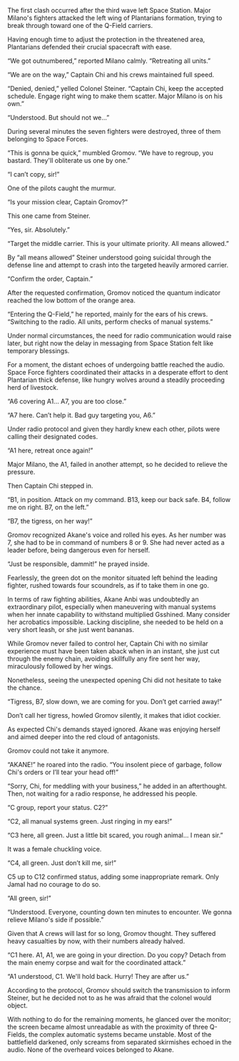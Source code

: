 The first clash occurred after the third wave left Space Station. Major Milano's fighters attacked the left wing of Plantarians formation, trying to break through toward one of the Q-Field carriers.

Having enough time to adjust the protection in the threatened area, Plantarians defended their crucial spacecraft with ease.

“We got outnumbered,” reported Milano calmly. “Retreating all units.”

“We are on the way,” Captain Chi and his crews maintained full speed.

“Denied, denied,” yelled Colonel Steiner. “Captain Chi, keep the accepted schedule. Engage right wing to make them scatter. Major Milano is on his own.”

“Understood. But should not we…”

During several minutes the seven fighters were destroyed, three of them belonging to Space Forces.

“This is gonna be quick,” mumbled Gromov. “We have to regroup, you bastard. They'll obliterate us one by one.”

“I can’t copy, sir!”

One of the pilots caught the murmur.

“Is your mission clear, Captain Gromov?”

This one came from Steiner.

“Yes, sir. Absolutely.”

“Target the middle carrier. This is your ultimate priority. All means allowed.”

By “all means allowed” Steiner understood going suicidal through the defense line and attempt to crash into the targeted heavily armored carrier.

“Confirm the order, Captain.”

After the requested confirmation, Gromov noticed the quantum indicator reached the low bottom of the orange area.

“Entering the Q-Field,” he reported, mainly for the ears of his crews. “Switching to the radio. All units, perform checks of manual systems.”

Under normal circumstances, the need for radio communication would raise later, but right now the delay in messaging from Space Station felt like temporary blessings.

For a moment, the distant echoes of undergoing battle reached the audio. Space Force fighters coordinated their attacks in a desperate effort to dent Plantarian thick defense, like hungry wolves around a steadily proceeding herd of livestock.

“A6 covering A1… A7, you are too close.”

“A7 here. Can’t help it. Bad guy targeting you, A6.”

Under radio protocol and given they hardly knew each other, pilots were calling their designated codes.

“A1 here, retreat once again!”

Major Milano, the A1, failed in another attempt, so he decided to relieve the pressure.

Then Captain Chi stepped in.

“B1, in position. Attack on my command. B13, keep our back safe. B4, follow me on right. B7, on the left.”

“B7, the tigress, on her way!”

Gromov recognized Akane's voice and rolled his eyes. As her number was 7, she had to be in command of numbers 8 or 9. She had never acted as a leader before, being dangerous even for herself.

“Just be responsible, dammit!” he prayed inside.

Fearlessly, the green dot on the monitor situated left behind the leading fighter, rushed towards four scoundrels, as if to take them in one go.

In terms of raw fighting abilities, Akane Anbi was undoubtedly an extraordinary pilot, especially when maneuvering with manual systems when her innate capability to withstand multiplied Gsshined. Many consider her acrobatics impossible. Lacking discipline, she needed to be held on a very short leash, or she just went bananas.

While Gromov never failed to control her, Captain Chi with no similar experience must have been taken aback when in an instant, she just cut through the enemy chain, avoiding skillfully any fire sent her way, miraculously followed by her wings.

Nonetheless, seeing the unexpected opening Chi did not hesitate to take the chance.

“Tigress, B7, slow down, we are coming for you. Don’t get carried away!”

Don’t call her tigress, howled Gromov silently, it makes that idiot cockier.

As expected Chi's demands stayed ignored. Akane was enjoying herself and aimed deeper into the red cloud of antagonists.

Gromov could not take it anymore.

“AKANE!” he roared into the radio. “You insolent piece of garbage, follow Chi's orders or I’ll tear your head off!”

“Sorry, Chi, for meddling with your business,” he added in an afterthought. Then, not waiting for a radio response, he addressed his people.

“C group, report your status. C2?”

“C2, all manual systems green. Just ringing in my ears!”

“C3 here, all green. Just a little bit scared, you rough animal… I mean sir.”

It was a female chuckling voice.

“C4, all green. Just don’t kill me, sir!”

C5 up to C12 confirmed status, adding some inappropriate remark. Only Jamal had no courage to do so.

“All green, sir!”

“Understood. Everyone, counting down ten minutes to encounter. We gonna relieve Milano's side if possible.”

Given that A crews will last for so long, Gromov thought. They suffered heavy casualties by now, with their numbers already halved.

“C1 here. A1, A1, we are going in your direction. Do you copy? Detach from the main enemy corpse and wait for the coordinated attack.”

“A1 understood, C1. We'll hold back. Hurry! They are after us.”

According to the protocol, Gromov should switch the transmission to inform Steiner, but he decided not to as he was afraid that the colonel would object.

With nothing to do for the remaining moments, he glanced over the monitor; the screen became almost unreadable as with the proximity of three Q-Fields, the complex automatic systems became unstable. Most of the battlefield darkened, only screams from separated skirmishes echoed in the audio. None of the overheard voices belonged to Akane.





